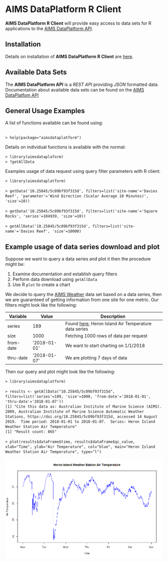 
AIMS DataPlatform R Client
==========================

__AIMS DataPlatform R Client__ will provide easy access to data sets for R applications to the [AIMS DataPlatform API](https://aims.github.io/data-platform).

Installation
------------

Details on installation of __AIMS DataPlatform R Client__ are [here](install).

Available Data Sets
-------------------

The __AIMS DataPlatform API__ is a *REST API* providing *JSON* formatted data.  Documentation about available data sets can be found on the [AIMS DataPlatfom API](https://aims.github.io/data-platform)

General Usage Examples
----------------------

A list of functions available can be found using:

```

> help(package="aimsdataplatform")

```
Details on individual functions is available with the normal:

```
> library(aimsdataplaform)
> ?getAllData

```
Examples usage of data request using query filter parameters with R client:

```
> library(aimsdataplatform)

> getData('10.25845/5c09bf93f315d', filters=list('site-name'='Davies Reef', 'parameter'='Wind Direction (Scalar Average 10 Minutes)', 'size'=10))

> getData('10.25845/5c09bf93f315d', filters=list('site-name'='Square Rocks', 'series'=104939, 'size'=10))

> getAllData('10.25845/5c09bf93f315d', filters=list('site-name'='Davies Reef', 'size'=10000)

```

Example usage of data series download and plot
----------------------------------------------

Suppose we want to query a data series and plot it then the procedure might be:
1. Examine documentation and establish query filters
2. Perform data download using `getAllData`
3. Use R `plot` to create a chart

We decide to query the [AIMS Weather](https://aims.github.io/data-platform/weather) data set based on a data series, then we are guaranteed of getting information from one site for one metric.  Our filters might look like the following:


Variable  | Value        | Description
----------|--------------|------------
series    | 189          | Found [here](https://aims.github.io/data-platform/weather/series), Heron Island Air Temperature data series
size      | 1000         | Fetching 1000 rows of data per request
from-date | '2018-01-01' | We want to start charting on 1/1/2018
thru-date | '2018-01-07' | We are plotting 7 days of data

Then our query and plot might look like the following:

```
> library(aimsdataplatform)

> results <- getAllData("10.25845/5c09bf93f315d", filters=list('series'=189, 'size'=1000, 'from-date'='2018-01-01', 'thru-date'='2018-01-07'))
[1] "Cite this data as: Australian Institute of Marine Science (AIMS). 2009, Australian Institute of Marine Science Automatic Weather Stations, https://doi.org/10.25845/5c09bf93f315d, accessed 14 August 2019.  Time period: 2018-01-01 to 2018-01-07.  Series: Heron Island Weather Station Air Temperature"
[1] "Result count: 865"

> plot(results$dataFrame$time, results$dataFrame$qc_value, xlab="Time", ylab="Air Temperature", col="blue", main="Heron Island Weather Station Air Temperature", type="l")

```

![plot](Rplot.png)
